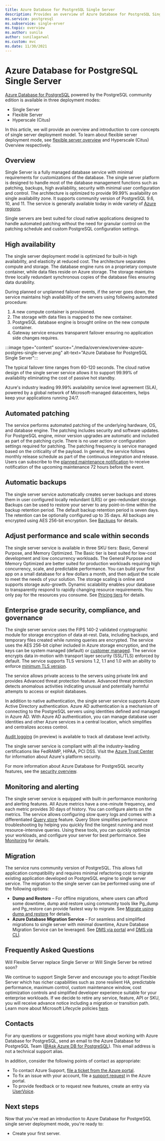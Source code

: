 ```yaml
---
title: Azure Database for PostgreSQL Single Server
description: Provides an overview of Azure Database for PostgreSQL Single Server.
ms.service: postgresql
ms.subservice: single-erver
ms.topic: overview
ms.author: sunila
author: sunilagarwal
ms.custom: mvc
ms.date: 11/30/2021
---
```

# Azure Database for PostgreSQL Single Server

[Azure Database for PostgreSQL](./overview.md) powered by the PostgreSQL community edition is available in three deployment modes:

- Single Server
- Flexible Server
- Hyperscale (Citus)

In this article, we will provide an overview and introduction to core concepts of single server deployment model. To learn about flexible server deployment mode, see [flexible server overview](./flexible-server/overview.md) and Hyperscale (Citus) Overview respectively.

## Overview

Single Server is a fully managed database service with minimal requirements for customizations of the database. The single server platform is designed to handle most of the database management functions such as patching, backups, high availability, security with minimal user configuration and control. The architecture is optimized to provide 99.99% availability on single availability zone. It supports community version of PostgreSQL 9.6, 10, and 11. The service is generally available today in wide variety of [Azure regions](https://azure.microsoft.com/global-infrastructure/services/).

Single servers are best suited for cloud native applications designed to handle automated patching without the need for granular control on the patching schedule and custom PostgreSQL configuration settings.

## High availability

The single server deployment model is optimized for built-in high availability, and elasticity at reduced cost. The architecture separates compute and storage. The database engine runs on a proprietary compute container, while data files reside on Azure storage. The storage maintains three locally redundant synchronous copies of the database files ensuring data durability.

During planned or unplanned failover events, if the server goes down, the service maintains high availability of the servers using following automated procedure:

1. A new compute container is provisioned.
2. The storage with data files is mapped to the new container.
3. PostgreSQL database engine is brought online on the new compute container.
4. Gateway service ensures transparent failover ensuring no application side changes requires.
   
 :::image type="content" source="./media/overview/overview-azure-postgres-single-server.png" alt-text="Azure Database for PostgreSQL Single Server":::

The typical failover time ranges from 60-120 seconds. The cloud native design of the single server service allows it to support 99.99% of availability eliminating the cost of passive hot standby.

Azure's industry leading 99.99% availability service level agreement (SLA), powered by a global network of Microsoft-managed datacenters, helps keep your applications running 24/7.

## Automated patching

The service performs automated patching of the underlying hardware, OS, and database engine. The patching includes security and software updates. For PostgreSQL engine, minor version upgrades are automatic and included as part of the patching cycle. There is no user action or configuration settings required for patching. The patching frequency is service managed based on the criticality of the payload. In general, the service follows monthly release schedule as part of the continuous integration and release. Users can subscribe to the [planned maintenance notification]() to receive notification of the upcoming maintenance 72 hours before the event.

## Automatic backups

The single server service automatically creates server backups and stores them in user configured locally redundant (LRS) or geo-redundant storage. Backups can be used to restore your server to any point-in-time within the backup retention period. The default backup retention period is seven days. The retention can be optionally configured up to 35 days. All backups are encrypted using AES 256-bit encryption. See [Backups](./concepts-backup.md) for details.

## Adjust performance and scale within seconds

The single server service is available in three SKU tiers: Basic, General Purpose, and Memory Optimized. The Basic tier is best suited for low-cost development and low concurrency workloads. The General Purpose and Memory Optimized are better suited for production workloads requiring high concurrency, scale, and predictable performance. You can build your first app on a small database for a few dollars a month, and then adjust the scale to meet the needs of your solution. The storage scaling is online and supports storage auto-growth. Dynamic scalability enables your database to transparently respond to rapidly changing resource requirements. You only pay for the resources you consume. See [Pricing tiers]() for details.

## Enterprise grade security, compliance, and governance

The single server service uses the FIPS 140-2 validated cryptographic module for storage encryption of data at-rest. Data, including backups, and temporary files created while running queries are encrypted. The service uses the AES 256-bit cipher included in Azure storage encryption, and the keys can be system managed (default) or [customer managed](). The service encrypts data in-motion with transport layer security (SSL/TLS) enforced by default. The service supports TLS versions 1.2, 1.1 and 1.0 with an ability to enforce [minimum TLS version]().

The service allows private access to the servers using private link and provides Advanced threat protection feature. Advanced threat protection detects anomalous activities indicating unusual and potentially harmful attempts to access or exploit databases.

In addition to native authentication, the single server service supports Azure Active Directory authentication. Azure AD authentication is a mechanism of connecting to the PostgreSQL servers using identities defined and managed in Azure AD. With Azure AD authentication, you can manage database user identities and other Azure services in a central location, which simplifies and centralizes access control.

[Audit logging]() (in preview) is available to track all database level activity.

The single server service is compliant with all the industry-leading certifications like FedRAMP, HIPAA, PCI DSS. Visit the [Azure Trust Center]() for information about Azure's platform security.

For more information about Azure Database for PostgreSQL security features, see the [security overview]().

## Monitoring and alerting

The single server service is equipped with built-in performance monitoring and alerting features. All Azure metrics have a one-minute frequency, and each metric provides 30 days of history. You can configure alerts on the metrics. The service allows configuring slow query logs and comes with a differentiated [Query store](./concepts-query-store.md) feature. Query Store simplifies performance troubleshooting by helping you quickly find the longest running and most resource-intensive queries. Using these tools, you can quickly optimize your workloads, and configure your server for best performance. See [Monitoring](./concepts-monitoring.md) for details.

## Migration

The service runs community version of PostgreSQL. This allows full application compatibility and requires minimal refactoring cost to migrate existing application developed on PostgreSQL engine to single server service. The migration to the single server can be performed using one of the following options:

- **Dump and Restore** – For offline migrations, where users can afford some downtime, dump and restore using community tools like Pg_dump and Pg_restore can provide fastest way to migrate. See [Migrate using dump and restore](./howto-migrate-using-dump-and-restore.md) for details.
- **Azure Database Migration Service** – For seamless and simplified migrations to single server with minimal downtime, Azure Database Migration Service can be leveraged. See [DMS via portal](../dms/tutorial-postgresql-azure-postgresql-online-portal.md) and [DMS via CLI](../dms/tutorial-postgresql-azure-postgresql-online.md).

## Frequently Asked Questions

 Will Flexible Server replace Single Server or Will Single Server be retired soon?

We continue to support Single Server and encourage you to adopt Flexible Server which has richer capabilities such as zone resilient HA, predictable performance, maximum control, custom maintenance window, cost optimization controls and simplified developer experience suitable for your enterprise workloads. If we decide to retire any service, feature, API or SKU, you will receive advance notice including a migration or transition path. Learn more about Microsoft Lifecycle policies [here](/lifecycle/faq/general-lifecycle).


## Contacts

For any questions or suggestions you might have about working with Azure Database for PostgreSQL, send an email to the Azure Database for PostgreSQL Team ([@Ask Azure DB for PostgreSQL](mailto:AskAzureDBforPostgreSQL@service.microsoft.com)). This email address is not a technical support alias.

In addition, consider the following points of contact as appropriate:

- To contact Azure Support, [file a ticket from the Azure portal](https://portal.azure.com/?#blade/Microsoft_Azure_Support/HelpAndSupportBlade).
- To fix an issue with your account, file a [support request](https://portal.azure.com/#blade/Microsoft_Azure_Support/HelpAndSupportBlade/newsupportrequest) in the Azure portal.
- To provide feedback or to request new features, create an entry via [UserVoice](https://feedback.azure.com/d365community/forum/c5e32b97-ee24-ec11-b6e6-000d3a4f0da0).

## Next steps

Now that you've read an introduction to Azure Database for PostgreSQL single server deployment mode, you're ready to:
- Create your first server.
